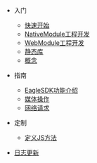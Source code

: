 * 入门

  * [快速开始](quickstart.md)
  * [NativeModule工程开发](module.md)
  * [WebModule工程开发](webmodule.md)
  * [静态库](framework.md)
  * [概念](concept.md)

* 指南
  * [EagleSDK功能介绍](eaglesdk.md)
  * [媒体操作](media.md)
  * [网络请求](net.md)
  <!-- * [社交分享](cdn.md) -->
  <!-- * [地图定位](pwa.md) -->

* 定制

  * [定义JS方法](custom.md)

<!-- * [注意事项](awesome.md) -->
* [日志更新](changelog.md)
